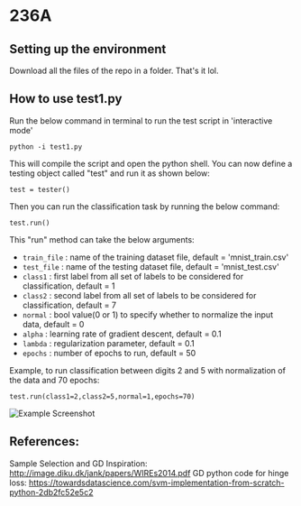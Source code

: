 # 236A

## Setting up the environment
Download all the files of the repo in a folder. That's it lol.

## How to use test1.py
Run the below command in terminal to run the test script in 'interactive mode'
```
python -i test1.py
```
This will compile the script and open the python shell. You can now define a testing object called "test" and run it as shown below:
```
test = tester()
```
Then you can run the classification task by running the below command:
```
test.run()
```
This "run" method can take the  below arguments:
- `train_file` : name of the training dataset file, default = 'mnist_train.csv'
- `test_file` : name of the testing dataset file, default = 'mnist_test.csv'
- `class1` : first label from all set of labels to be considered for classification, default = 1
- `class2` : second label from all set of labels to be considered for classification, default = 7
- `normal` : bool value(0 or 1) to specify whether to normalize the input data, default = 0
- `alpha` : learning rate of gradient descent, default = 0.1
- `lambda` : regularization parameter, default = 0.1
- `epochs` : number of epochs to run, default = 50

Example, to run classification between digits 2 and 5 with normalization of the data and 70 epochs:
```
test.run(class1=2,class2=5,normal=1,epochs=70)
```
![Example Screenshot](https://i.ibb.co/hKFNdFv/Screenshot-2021-11-13-at-1-43-22-AM.png)

## References:
Sample Selection and GD Inspiration: http://image.diku.dk/jank/papers/WIREs2014.pdf
GD python code for hinge loss: https://towardsdatascience.com/svm-implementation-from-scratch-python-2db2fc52e5c2